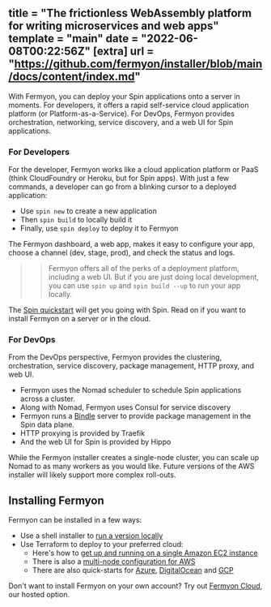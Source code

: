 title = "The frictionless WebAssembly platform for writing microservices and web apps"
template = "main"
date = "2022-06-08T00:22:56Z"
[extra]
url = "https://github.com/fermyon/installer/blob/main/docs/content/index.md"
---

With Fermyon, you can deploy your Spin applications onto a server in moments. For developers, it offers a rapid self-service cloud application platform (or Platform-as-a-Service). For DevOps, Fermyon provides orchestration, networking, service discovery, and a web UI for Spin applications.


### For Developers

For the developer, Fermyon works like a cloud application platform or PaaS (think CloudFoundry or Heroku, but for Spin apps). With just a few commands, a developer can go from a blinking cursor to a deployed application:

* Use `spin new` to create a new application
* Then `spin build` to locally build it
* Finally, use `spin deploy` to deploy it to Fermyon

The Fermyon dashboard, a web app, makes it easy to configure your app, choose a channel (dev, stage, prod), and check the status and logs.

>> Fermyon offers all of the perks of a deployment platform, including a web UI. But if you are just doing local development, you can use `spin up` and `spin build --up` to run your app locally.

The [Spin quickstart](https://spin.fermyon.dev) will get you going with Spin. Read on if you want to install Fermyon on a server or in the cloud.

### For DevOps

From the DevOps perspective, Fermyon provides the clustering, orchestration, service discovery, package management, HTTP proxy, and web UI.

* Fermyon uses the Nomad scheduler to schedule Spin applications across a cluster.
* Along with Nomad, Fermyon uses Consul for service discovery
* Fermyon runs a [Bindle](https://www.fermyon.com/blog/bindle-what-is-it) server to provide package management in the Spin data plane.
* HTTP proxying is provided by Traefik
* And the web UI for Spin is provided by Hippo

While the Fermyon installer creates a single-node cluster, you can scale up  Nomad to as many workers as you would like. Future versions of the AWS installer will likely support more complex roll-outs.

## Installing Fermyon

Fermyon can be installed in a few ways:

- Use a shell installer to [run a version locally](/quickstart-local)
- Use Terraform to deploy to your preferred cloud:
  - Here's how to [get up and running on a single Amazon EC2 instance](/quickstart-aws)
  - There is also a [multi-node configuration for AWS](https://github.com/fermyon/installer/tree/main/aws/terraform/multiple-nodes)
  - There are also quick-starts for [Azure](https://github.com/fermyon/installer/tree/main/azure/README.md),
    [DigitalOcean](https://github.com/fermyon/installer/tree/main/digitalocean/README.md) and [GCP](https://github.com/fermyon/installer/tree/main/gcp/README.md)

Don't want to install Fermyon on your own account? Try out [Fermyon Cloud](https://www.fermyon.com/cloud), our hosted option.
